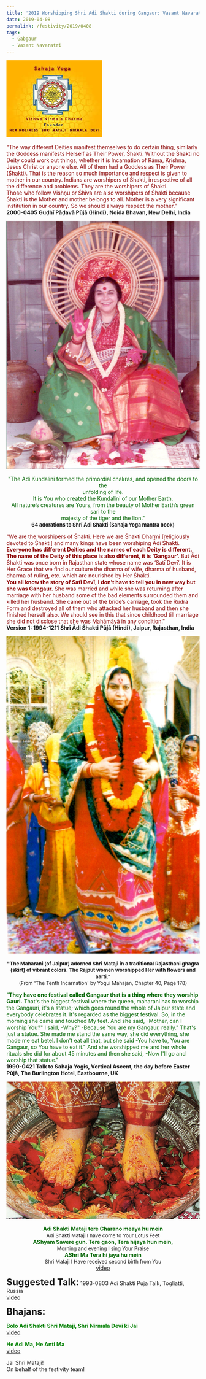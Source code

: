 ```yaml
---
title: '2019 Worshipping Shri Adi Shakti during Gangaur: Vasant Navaratri'
date: 2019-04-08
permalink: /festivity/2019/0408
tags: 
  - Gabgaur
  - Vasant Navaratri
---
```


![PICTURE 1](/images/image1.png)

<p>
<font color="DarkRed">"The way different Deities manifest themselves to do certain thing, similarly the Goddess manifests Herself as Their Power, Śhakti. Without the Śhakti no Deity could work out things, whether it is Incarnation of Rāma, Kṛiṣhṇa, Jesus Christ or anyone else. All of them had a Goddess as Their Power (Śhakti). That is the reason so much importance and respect is given to mother in our country. Indians are worshipers of Śhakti, irrespective of all the difference and problems. They are the worshipers of Śhakti.<br>
Those who follow Viṣhṇu or Śhiva are also worshipers of Śhakti because Śhakti is the Mother and mother belongs to all. Mother is a very significant institution in our country. So we should always respect the mother."</font><br>
<b>2000-0405 Guḍhī Pāḍavā Pūjā (Hindi), Noida Bhavan, New Delhi, India</b>
</p>

<div style="text-align: center"><img src="/images/image73.png" /></div>

<p style="text-align:center;">
<font color="DarkGreen">"The Adi Kundalini formed the primordial chakras, and opened the doors to the<br>
unfolding of life.<br> 
It is You who created the Kundalini of our Mother Earth.<br>
All nature’s creatures are Yours, from the beauty of Mother Earth’s green sari to the<br> 
majesty of the tiger and the lion."</font><br>
<font size="-1"><b>64 adorations to Shrī Ādi Shakti  (Sahaja Yoga mantra book) </b></font><br>
</p>

<p>
<font color="DarkRed">"We are the worshipers of Śhakti. Here we are Śhakti Dharmi [religiously devoted to Śhakti] and many kings have been worshiping Ādi Śhakti. <b>Everyone has different Deities and the names of each Deity is different. The name of the Deity of this place is also different, it is ‘Gangaur’.</b> But Ādi Śhakti was once born in Rajasthan state whose name was ‘Satī Devī’. It is Her Grace that we find our culture the dharma of wife, dharma of husband, dharma of ruling, etc. which are nourished by Her Śhakti.<br>
<b>You all know the story of Satī Devī, I don’t have to tell you in new way but she was Gangaur.</b> She was married and while she was returning after marriage with her husband some of the bad elements surrounded them and killed her husband. She came out of the bride’s carriage, took the Rudra Form and destroyed all of them who attacked her husband and then she finished herself also. We should see in this that since childhood till marriage she did not disclose that she was Mahāmāyā in any condition."</font><br>
<b>Version 1: 1994-1211 Śhrī Ādi Śhakti Pūjā (Hindi), Jaipur, Rajasthan, India</b>
</p>

<div style="text-align: center"><img src="/images/image74.png" /></div>

<p style="text-align:center;">
<font size="-1"><b>"The Maharani (of Jaipur) adorned Shri Mataji in a traditional Rajasthani ghagra (skirt) of vibrant colors. The Rajput women worshipped Her with flowers and aarti."</b><br>
(From 'The Tenth Incarnation' by Yogui Mahajan, Chapter 40, Page 178)</font><br>
</p>

<p>
<font color="DarkGreen">"<b>They have one festival called Gangaur that is a thing where they worship Gauri.</b> That's the biggest festival where the queen, maharani has to worship the Gangauri, it's a statue; which goes round the whole of Jaipur state and everybody celebrates it. It's regarded as the biggest festival. So, in the morning she came and touched My feet. And she said, -Mother, can I worship You?" I said, -Why?" -Because You are my Gangaur, really." That's just a statue. She made me stand the same way, she did everything, she made me eat betel. I don't eat all that, but she said -You have to, You are Gangaur, so You have to eat it." And she worshipped me and her whole rituals she did for about 45 minutes and then she said, -Now I'll go and worship that statue."</font><br>
<b>1990-0421 Talk to Sahaja Yogis, Vertical Ascent, the day before Easter Pūjā, The Burlington Hotel, Eastbourne, UK</b>
</p>

<div style="text-align: center"><img src="/images/image75.png" /></div>

<p style="text-align:center;">
<font color="DarkGreen"><b>Adi Shakti Mataji tere Charano meaya hu mein</b></font><br>
<font size="-1">Adi Shakti Mataji I have come to Your Lotus Feet</font><br>
<font color="DarkGreen"><b>AShyam Savere gun. Tere gaon,  Tera hijaya hun mein,</b></font><br>
<font size="-1">Morning and evening I sing Your Praise</font><br>
<font color="DarkGreen"><b>AShri Ma Tera hi jaya hu mein</b></font><br>
<font size="-1">Shri Mataji I Have received second birth from You</font><br>
<a href="https://www.youtube.com/watch?v=L1wSDCxZKS0&index=15&list=PLC8554007A2C98EA0"> video</a><br>
</p>

<font size="+2"><b>Suggested Talk:</b></font> 1993-0803 Adi Shakti Puja Talk, Togliatti, Russia<br><a href="https://www.youtube.com/watch?time_continue=5013&v=sLZiyGkIDIE"> video</a><br>

<font size="+2"><b>Bhajans:</b></font>

<p>
<font color="green"><b>Bolo Adi Shakti Shri Mataji, Shri Nirmala Devi ki Jai</b></font><br>
<a href="https://www.youtube.com/watch?v=2EDVlAAUdBg">video</a>
</p>

<p>
<font color="green"><b>He Adi Ma, He Anti Ma</b></font><br>
<a href="https://www.youtube.com/watch?v=rbi_HSVoF2Q">video</a>
</p>

Jai Shri Mataji!<br>
On behalf of the festivity team!